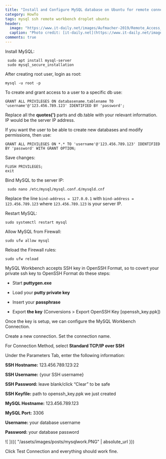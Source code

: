 ```yaml
---
title: "Install and Configure MySQL database on Ubuntu for remote connection over SSH with MySQL Workbench"
category: HowTo
tags: mysql ssh remote workbench droplet ubuntu
header:
  image: "https://www.it-daily.net/images/Aufmacher-2019/Remote_Access_shutterstock_434600221_700.jpg"
  caption: "Photo credit: [it-daily.net](https://www.it-daily.net/images/Aufmacher-2019/Remote_Access_shutterstock_434600221_700.jpg")
comments: true
---
```


Install MySQL:

```
 sudo apt install mysql-server
 sudo mysql_secure_installation
```

After creating root user, login as root:

```
mysql -u root -p
```

To create and grant access to a user to a specific db use:

```
GRANT ALL PRIVILEGES ON databasename.tablename TO 'username'@'123.456.789.123' IDENTIFIED BY 'password';
```

Replace all the **quotes(')** parts and db.table with your relevant information. IP would be the server IP address.

If you want the user to be able to create new databases and modify permissions, then use:

```
GRANT ALL PRIVILEGES ON *.* TO 'username'@'123.456.789.123' IDENTIFIED BY 'password' WITH GRANT OPTION;
```

Save changes:

```
FLUSH PRIVILEGES;
exit
```


Bind MySQL to the server IP:

```
 sudo nano /etc/mysql/mysql.conf.d/mysqld.cnf
```

Replace the line `bind-address = 127.0.0.1`  with `bind-address = 123.456.789.123` where `123.456.789.123` is your server IP.

Restart MySQL:

```
sudo systemctl restart mysql
```

Allow MySQL from Firewall:

```
sudo ufw allow mysql
```

Reload the Firewall rules:

```
sudo ufw reload
```

MySQL Workbench accepts SSH key in OpenSSH Format, so to covert your private ssh key to OpenSSH Format do these steps:

- Start **puttygen.exe**

- Load your **putty private key**

- Insert your **passphrase**

- Export **the key** (Conversions > Export OpenSSH Key [openssh_key.ppk])

Once the key is setup, we can configure the MySQL Workbench Connection.

Create a new connection. Set the connection name.

For Connection Method, select **Standard TCP/IP over SSH**

Under the Parameters Tab, enter the following information:

**SSH Hostname:** 123.456.789.123:22

**SSH Username:** {your SSH username}

**SSH Password:** leave blank/click “Clear” to be safe

**SSH Keyfile:** path to openssh_key.ppk we just created

**MySQL Hostname:** 123.456.789.123

**MySQL Port:** 3306

**Username:** your database username

**Password:** your database password

![ ]({{ "/assets/images/posts/mysqlwork.PNG" | absolute_url }})

Click Test Connection and everything should work fine.